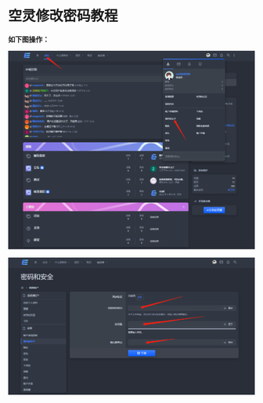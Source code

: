 # 空灵修改密码教程

**如下图操作：**

![](<../../.gitbook/assets/image (279).png>)

![](<../../.gitbook/assets/image (167).png>)
